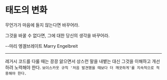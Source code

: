 # 태도의 변화

무언가가 마음에 들지 않는다면 바꾸어라.

그것을 바꿀 수 없다면, 그에 대한 당신의 생각을 바꾸어라.

--마리 엥겔브레이트 Marry Engelbreit

***
레거시 코드를 다룰 때는 끙끙 앓으면서 상스런 말을 내뱉는 대신 그것을 이해하고 개선하려 노력해야 한다.
`보이스카웃 규칙 '처음 발견했을 때보다 더 깨끗하게'를 지속적으로 적용해야 한다.`


